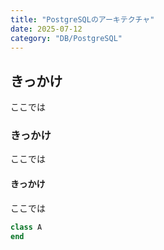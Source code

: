 ```yaml
---
title: "PostgreSQLのアーキテクチャ"
date: 2025-07-12
category: "DB/PostgreSQL"
---
```


## きっかけ
ここでは

### きっかけ
ここでは



#### きっかけ
ここでは

```ruby
class A
end
```
